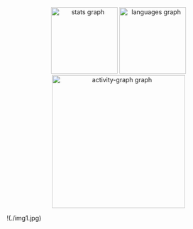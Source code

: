 <div align="center">
  <img src="https://github-readme-stats.vercel.app/api?username=AlexLamper&hide_title=false&hide_rank=false&show_icons=true&include_all_commits=true&count_private=true&disable_animations=false&theme=dracula&locale=en&hide_border=false&order=1" height="150" alt="stats graph"  />
  <img src="https://github-readme-stats.vercel.app/api/top-langs?username=AlexLamper&locale=en&hide_title=false&layout=compact&card_width=320&langs_count=5&theme=dracula&hide_border=false&order=2" height="150" alt="languages graph"  />
</div>

<div align="center">
  <img src="https://github-readme-activity-graph.vercel.app/graph?username=AlexLamper&radius=16&theme=react&area=true&order=5" height="300" alt="activity-graph graph"  />
</div>

!(./img1.jpg)

